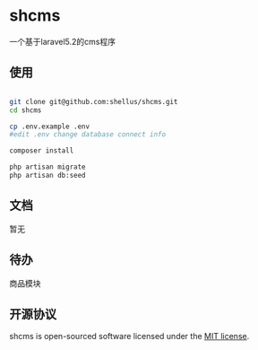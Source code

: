 # shcms

一个基于laravel5.2的cms程序

## 使用

```bash

git clone git@github.com:shellus/shcms.git
cd shcms

cp .env.example .env
#edit .env change database connect info

composer install

php artisan migrate
php artisan db:seed

```

## 文档

暂无

## 待办

商品模块

## 开源协议

shcms is open-sourced software licensed under the [MIT license](http://opensource.org/licenses/MIT).
